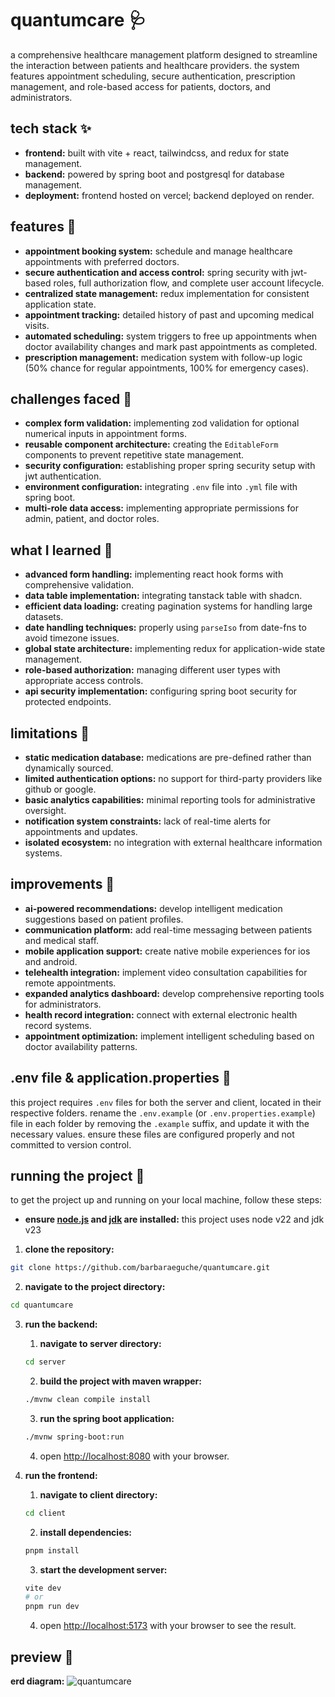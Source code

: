 # quantumcare 🩺
a comprehensive healthcare management platform designed to streamline the interaction between patients and healthcare 
providers. the system features appointment scheduling, secure authentication, prescription management, and role-based 
access for patients, doctors, and administrators.

## tech stack ✨
- **frontend:** built with vite + react, tailwindcss, and redux for state management.
- **backend:** powered by spring boot and postgresql for database management.
- **deployment:** frontend hosted on vercel; backend deployed on render.

## features 👾
- **appointment booking system:** schedule and manage healthcare appointments with preferred doctors.
- **secure authentication and access control:** spring security with jwt-based roles, full authorization flow, and complete user account lifecycle.
- **centralized state management:** redux implementation for consistent application state.
- **appointment tracking:** detailed history of past and upcoming medical visits.
- **automated scheduling:** system triggers to free up appointments when doctor availability changes and mark past appointments as completed.
- **prescription management:** medication system with follow-up logic (50% chance for regular appointments, 100% for emergency cases).

## challenges faced 💢
- **complex form validation:** implementing zod validation for optional numerical inputs in appointment forms.
- **reusable component architecture:** creating the `EditableForm` components to prevent repetitive state management.
- **security configuration:** establishing proper spring security setup with jwt authentication.
- **environment configuration:** integrating `.env` file into `.yml` file with spring boot.
- **multi-role data access:** implementing appropriate permissions for admin, patient, and doctor roles.

## what I learned 💭
- **advanced form handling:** implementing react hook forms with comprehensive validation.
- **data table implementation:** integrating tanstack table with shadcn.
- **efficient data loading:** creating pagination systems for handling large datasets.
- **date handling techniques:** properly using `parseIso` from date-fns to avoid timezone issues.
- **global state architecture:** implementing redux for application-wide state management.
- **role-based authorization:** managing different user types with appropriate access controls.
- **api security implementation:** configuring spring boot security for protected endpoints.

## limitations 🚨
- **static medication database:** medications are pre-defined rather than dynamically sourced.
- **limited authentication options:** no support for third-party providers like github or google.
- **basic analytics capabilities:** minimal reporting tools for administrative oversight.
- **notification system constraints:** lack of real-time alerts for appointments and updates.
- **isolated ecosystem:** no integration with external healthcare information systems.

## improvements 🌱
- **ai-powered recommendations:** develop intelligent medication suggestions based on patient profiles.
- **communication platform:** add real-time messaging between patients and medical staff.
- **mobile application support:** create native mobile experiences for ios and android.
- **telehealth integration:** implement video consultation capabilities for remote appointments.
- **expanded analytics dashboard:** develop comprehensive reporting tools for administrators.
- **health record integration:** connect with external electronic health record systems.
- **appointment optimization:** implement intelligent scheduling based on doctor availability patterns.

## .env file & application.properties 📄
this project requires `.env` files for both the server and client, located in their respective folders. rename the 
`.env.example` (or `.env.properties.example`) file in each folder by removing the `.example` suffix, and update it with 
the necessary values. ensure these files are configured properly and not committed to version control.

## running the project 🏁
to get the project up and running on your local machine, follow these steps:

- **ensure [node.js](https://nodejs.org/en) and [jdk](https://www.oracle.com/java/technologies/downloads/) are installed:** this project uses node v22 and jdk v23
1. **clone the repository:**
```bash
git clone https://github.com/barbaraeguche/quantumcare.git
```

2. **navigate to the project directory:**
```bash
cd quantumcare
```

3. **run the backend:**
   1. **navigate to server directory:**
   ```bash
   cd server
   ```
   2. **build the project with maven wrapper:**
   ```bash
   ./mvnw clean compile install
   ```
   3. **run the spring boot application:**
   ```bash
   ./mvnw spring-boot:run
   ```
   4. open [http://localhost:8080](http://localhost:8080) with your browser.

4. **run the frontend:**
   1. **navigate to client directory:**
   ```bash
   cd client
   ```
   2. **install dependencies:**
   ```bash
   pnpm install
   ```
   3. **start the development server:**
   ```bash
   vite dev
   # or
   pnpm run dev
   ```
   4. open [http://localhost:5173](http://localhost:5173/) with your browser to see the result.

## preview 📸
**erd diagram:**
![quantumcare](https://github.com/user-attachments/assets/fb58831e-8119-4b5c-8dc7-849fc4d97030)
